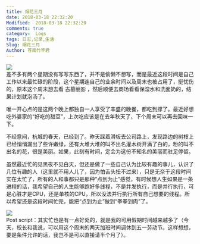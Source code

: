 ```yaml
---
title: 烟花三月
date: 2018-03-18 22:32:20
Modified:  2018-03-18 22:32:20
comments: true
category:  Logs
tags: 日志,记录,生活
Slug: 烟花三月
Author: 苍南竹竿君
---
```

![](http://wx3.sinaimg.cn/mw690/ad108d28gy1fphe9r0reuj22vg1m81ky.jpg)  
差不多有两个星期没有写写东西了，并不是偷懒不想写，而是最近这段时间是自己工作以来最忙碌的阶段，这个星期连自己的业余时间以及周末也被占用了，挺忧伤的，原本这个周末想去看 古墓丽影 ，然后顺便去商场看看保湿水和洗面奶的，结果计划就泡汤了。  

唯一开心点的是这两个晚上都独自一人享受了丰盛的晚餐，都吃到撑了。最近好想吃外婆家的“好吃的甜豆”，上次吃应该是在去年秋天了，下个周末可以再去回味一下。  

不经意间，杭城的春天，已经到了。昨天踩着滑板去公司路上，发现路边的树枝上已经悄悄漏出了些许嫩绿，还有大堆大堆的叫不出名灌木树开满了白的，粉的叫不出名的花，很是美丽。如果，此刻有时间，定会为这份不知名的美丽而驻足停留。<!--more-->  

虽然最近忙的见黑夜不见白天，但还是做了一些自己认为比较有趣的事儿，认识了几位有趣的人（这里就不用人儿了，因为怕舌头扭不过来），只是无奈于这段时间实在太忙了，所有的人和事都只是那种“点到为止”感觉，有时候想人生如果是一条进程的话，我希望自己的人生能够跑好多线程，不是并发执行，而是并行执行，可是心脏才是CPU，还是单核的CPU，所以没法并行执行所有自己想要的线程。所以希望还是这段时间忙完，能把“点到为止”做到“拳拳到肉”了。  

![](http://wx4.sinaimg.cn/mw690/ad108d28gy1fphe9ylo0vj22zl28o4qr.jpg)  
Post script：其实忙也是有一点好处的，就是我的可用假期时间越来越多了（今天，校长和我说，可以用这个周末的两天加班时间调休到五一劳动节。这样想想，要是条件允许的话，我岂不是可以直接请半个月了）。  